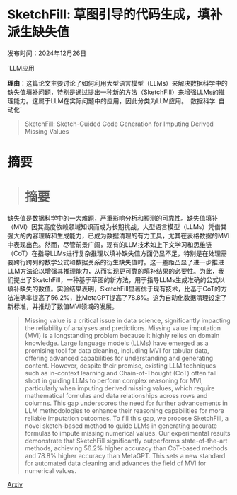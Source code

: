 # SketchFill: 草图引导的代码生成，填补派生缺失值

发布时间：2024年12月26日

`LLM应用

**理由**：这篇论文主要讨论了如何利用大型语言模型（LLMs）来解决数据科学中的缺失值填补问题，特别是通过提出一种新的方法（SketchFill）来增强LLMs的推理能力。这属于LLM在实际问题中的应用，因此分类为LLM应用。` `数据科学` `自动化`

> SketchFill: Sketch-Guided Code Generation for Imputing Derived Missing Values

# 摘要

> # 摘要
缺失值是数据科学中的一大难题，严重影响分析和预测的可靠性。缺失值填补（MVI）因其高度依赖领域知识而成为长期挑战。大型语言模型（LLMs）凭借其强大的内容理解和生成能力，已成为数据清理的有力工具，尤其在表格数据的MVI中表现出色。然而，尽管前景广阔，现有的LLM技术如上下文学习和思维链（CoT）在指导LLMs进行复杂推理以填补缺失值方面仍显不足，特别是在处理需要跨行跨列的数学公式和数据关系的衍生缺失值时。这一差距凸显了进一步推进LLM方法论以增强其推理能力，从而实现更可靠的填补结果的必要性。为此，我们提出了SketchFill，一种基于草图的新方法，用于指导LLMs生成准确的公式以填补缺失的数值。实验结果表明，SketchFill显著优于现有技术，比基于CoT的方法准确率提高了56.2%，比MetaGPT提高了78.8%。这为自动化数据清理设定了新标准，并推动了数值MVI领域的发展。

> Missing value is a critical issue in data science, significantly impacting the reliability of analyses and predictions. Missing value imputation (MVI) is a longstanding problem because it highly relies on domain knowledge. Large language models (LLMs) have emerged as a promising tool for data cleaning, including MVI for tabular data, offering advanced capabilities for understanding and generating content. However, despite their promise, existing LLM techniques such as in-context learning and Chain-of-Thought (CoT) often fall short in guiding LLMs to perform complex reasoning for MVI, particularly when imputing derived missing values, which require mathematical formulas and data relationships across rows and columns. This gap underscores the need for further advancements in LLM methodologies to enhance their reasoning capabilities for more reliable imputation outcomes. To fill this gap, we propose SketchFill, a novel sketch-based method to guide LLMs in generating accurate formulas to impute missing numerical values. Our experimental results demonstrate that SketchFill significantly outperforms state-of-the-art methods, achieving 56.2% higher accuracy than CoT-based methods and 78.8% higher accuracy than MetaGPT. This sets a new standard for automated data cleaning and advances the field of MVI for numerical values.

[Arxiv](https://arxiv.org/abs/2412.19113)